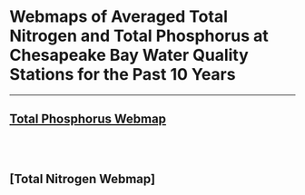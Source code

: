# Webmaps of Averaged Total Nitrogen and Total Phosphorus at Chesapeake Bay Water Quality Stations for the Past 10 Years
---


## [Total Phosphorus Webmap](FinalProject_486/qgis2web_finalproject/index.html)
<br><br>
## [Total Nitrogen Webmap] 
